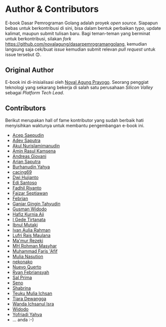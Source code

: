 # Author & Contributors

E-book Dasar Pemrograman Golang adalah proyek *open source*. Siapapun bebas untuk berkontribusi di sini, bisa dalam bentuk perbaikan *typo*, update kalimat, maupun submit tulisan baru. Bagi teman-teman yang berminat untuk berkontribusi, silakan *fork* https://github.com/novalagung/dasarpemrogramangolang, kemudian langsung saja cek/buat *issue* kemudian submit relevan *pull request* untuk issue tersebut 😊.


## Original Author

E-book ini di-inisialisasi oleh [Noval Agung Prayogo](https://linktr.ee/novalagung). Seorang penggiat teknologi yang sekarang bekerja di salah satu perusahaan *Silicon Valley* sebagai *Platform Tech Lead*.

## Contributors

Berikut merupakan hall of fame kontributor yang sudah berbaik hati menyisihkan waktunya untuk membantu pengembangan e-book ini.

- [Acep Saepudin](https://github.com/acepsaepudin)
- [Adev Saputra](https://github.com/adev22)
- [Akul Nurislamimanudin](https://github.com/akulnurislam)
- [Amin Rasul Kamsena](https://github.com/seno-ark)
- [Andreas Giovani](https://github.com/compatc)
- [Arian Saputra](https://github.com/Rhyanz46)
- [Burhanudin Yahya](https://github.com/burhanudinyahya)
- [cacing69](https://github.com/cacing69)
- [Dwi Hujianto](https://github.com/dwihujianto)
- [Edi Santoso](https://github.com/repodevs)
- [Fadhil Riyanto](https://github.com/fadhil-riyanto)
- [Faizar Septiawan](https://github.com/icarrr)
- [Febrian](https://github.com/febri4n)
- [Ganjar Gingin Tahyudin](https://github.com/zarszz)
- [Gusman Widodo](https://github.com/gusmanwidodo)
- [Hafiz Kurnia Aji](https://github.com/hafizkurniaaji)
- [I Gede Tirtanata](https://github.com/gedenata)
- [Ibnul Mutaki](https://github.com/cacing69)
- [Ivan Aulia Rahman](https://github.com/ivanauliaa)
- [Lufri Rais Maulana](https://github.com/raismaulana)
- [Ma'mur Rezeki](https://github.com/erzqy)
- [MH Rohman Masyhar](https://github.com/rohmanhm)
- [Muhammad Faris 'Afif](https://github.com/muhfaris)
- [Mulia Nasution](https://github.com/mul14)
- [nekonako](https://github.com/nekonako)
- [Nuevo Querto](https://github.com/NuevoQuerto)
- [Ryan Febriansyah](https://github.com/sodrooome)
- [Sal Prima](https://github.com/salprima)
- [Seno](https://github.com/seno-ark)
- [Shabrina](https://github.com/renaissains)
- [Teuku Mulia Ichsan](https://github.com/teukumulya-ichsan)
- [Tiara Dewangga](https://github.com/ktiarad)
- [Wanda Ichsanul Isra](https://github.com/wlisrausr)
- [Widodo](https://github.com/purwowd)
- [Yofriadi Yahya](https://github.com/yofriadi)
- ... anda :-) 

